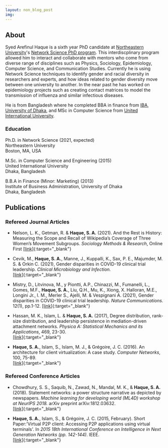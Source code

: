 ```yaml
---
layout: non_blog_post
img:
---
```


## About

Syed Arefinul Haque is a sixth year PhD candidate at [Northeastern University](https://www.northeastern.edu/)'s [Network Science PhD program](https://www.networkscienceinstitute.org/phd). This interdiscplinary program allowed him to interact and collaborate with mentors who come from diverse range of disciplines such as Physics, Sociology, Epidemiology, Computer Science, and Communication Studies. Currently he is using Network Science techniques to identify gender and racial diversity in researchers and experts, and how ideas related to gender diversity move between one university to another. In the near past he has worked on epidemiology projects such as creating contact matrices to model the transmission of influenza and similar infectious diseases.

He is from Bangladesh where he completed BBA in finance from [IBA](https://www.iba-du.edu/), [University of Dhaka](https://www.du.ac.bd/), and MSc in Computer Science from [United International University](http://www.uiu.ac.bd/).
 

### Education

Ph.D. in Network Science (2021, expected)  
Northeastern University  
Boston, MA, USA

M.Sc. in Computer Science and Engineering (2015)  
United International University  
Dhaka, Bangladesh

B.B.A in Finance (Minor: Marketing) (2013)  
Institute of Business Administration,
University of Dhaka  
Dhaka, Bangladesh

## Publications

<!---
### Pre-prints
-->

### Refereed Journal Articles

* Nelson, L. K., Getman, R. \& **Haque, S. A.** (2021). And the Rest is History: Measuring the Scope and Recall of Wikipedia’s Coverage of Three Women’s Movement Subgroups. *Sociology Methods \& Research*, Online First
[[link]](https://doi.org/10.1177/00491241211067514}){:target="_blank"} 

* Cevik, M., **Haque, S. A.**, Manne, J., Kuppalli, K., Sax, P. E., Majumder, M. S. & Orkin C. (2021),  Gender disparities
in COVID-19 clinical trial leadership. *Clinical Microbiology and Infection.*  
[[link]](https://www.sciencedirect.com/science/article/pii/S1198743X20307850){:target="_blank"}

* Mistry, D., Litvinova, M., y Piontti, A.P., Chinazzi, M., Fumanelli, L., Gomes, M.F., **Haque, S. A.**, Liu, Q.H., Mu, K., Xiong, X.
Halloran, M.E., Longini Jr., I. M., Merler S., Ajelli, M. & Vespignani A. (2021),  Gender disparities
in COVID-19 clinical trial leadership. *Nature Communications.* 12(1), pp.1-12.
[[link]](https://www.nature.com/articles/s41467-020-20544-y){:target="_blank"}

* Hassan, M. K., Islam, L. & **Haque, S. A.** (2017), Degree distribution, rank-size distribution, and leadership persistence in mediation-driven attachment networks. *Physica
A: Statistical Mechanics and its Applications*, 469, 23-30.  
[[link]](https://www.sciencedirect.com/science/article/pii/S0378437116308056){:target="_blank"}


* **Haque, S. A.**, Islam, S., Islam, M. J., & Grégoire, J. C. (2016). An architecture for client virtualization: A case study. *Computer Networks*, 100, 75-89.  
[[link]](https://www.sciencedirect.com/science/article/abs/pii/S1389128616300421){:target="_blank"}


### Refereed Conference Articles
* Chowdhury, S. S., Saquib, N., Zawad, N., Mandal, M. K., & **Haque, S. A.**(2018). Statement networks: a power structure narrative as depicted by newspapers. *Machine learning for developing world (ML4D) workshop at NeurIPS 2018.* arXiv preprint arXiv:1812.03632.  
[[link]](https://arxiv.org/abs/1812.03632){:target="_blank"}

* **Haque, S. A.**, Islam, S., & Grégoire, J. C. (2015, February). Short Paper:'Virtual P2P client: Accessing P2P applications using virtual terminals'. In *2015 18th International Conference on Intelligence in Next Generation Networks (pp. 142-144)*. IEEE.  
[[link]](https://ieeexplore.ieee.org/abstract/document/7073821){:target="_blank"}
<!--
 [research](/pages/research.html)
-->
